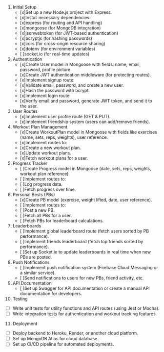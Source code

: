 1. Initial Setup
   - [x]Set up a new Node.js project with Express.
   - [x]Install necessary dependencies:
   - [x]express (for routing and API handling)
   - [x]mongoose (for MongoDB integration)
   - [x]jsonwebtoken (for JWT-based authentication)
   - [x]bcryptjs (for hashing passwords)
   - [x]cors (for cross-origin resource sharing)
   - [x]dotenv (for environment variables)
   - [ ]socket.io (for real-time updates)
2. Authentication
   - [x]Create User model in Mongoose with fields: name, email, password, profile picture.
   - [x]Create JWT authentication middleware (for protecting routes).
   - [x]Implement signup route:
   - [x]Validate email, password, and create a new user.
   - [x]Hash the password with bcrypt.
   - [x]Implement login route:
   - [x]Verify email and password, generate JWT token, and send it to the user.
3. User Routes
   - [x]Implement user profile route (GET & PUT).
   - [x]Implement friendship system (users can add/remove friends).
4. Workout Plan Management
   - [x]Create WorkoutPlan model in Mongoose with fields like exercises (name, sets, reps, weights), user reference.
   - [x]Implement routes to:
   - [x]Create a new workout plan.
   - [x]Update workout plans.
   - [x]Fetch workout plans for a user.
5. Progress Tracker
   - [ ]Create Progress model in Mongoose (date, sets, reps, weights, workout plan reference).
   - [ ]Implement routes to:
   - [ ]Log progress data.
   - [ ]Fetch progress over time.
6. Personal Bests (PBs)
   - [x]Create PB model (exercise, weight lifted, date, user reference).
   - [ ]Implement routes to:
   - [ ]Post a new PB.
   - [ ]Fetch all PBs for a user.
   - [ ]Fetch PBs for leaderboard calculations.
7. Leaderboards
   - [ ]Implement global leaderboard route (fetch users sorted by PB performance).
   - [ ]Implement friends leaderboard (fetch top friends sorted by performance).
   - [ ]Set up Socket.io to update leaderboards in real time when new PBs are posted.
8. Push Notifications
   - [ ]Implement push notification system (Firebase Cloud Messaging or a similar service).
   - [ ]Send notifications to users for new PBs, friend activity, etc.
9. API Documentation
   - [ ]Set up Swagger for API documentation or create a manual API documentation for developers.
10. Testing
   - [ ] Write unit tests for utility functions and API routes (using Jest or Mocha).
   - [ ] Write integration tests for authentication and workout tracking features.
11. Deployment
   - [ ] Deploy backend to Heroku, Render, or another cloud platform.
   - [ ] Set up MongoDB Atlas for cloud database.
   - [ ] Set up CI/CD pipeline for automated deployments.